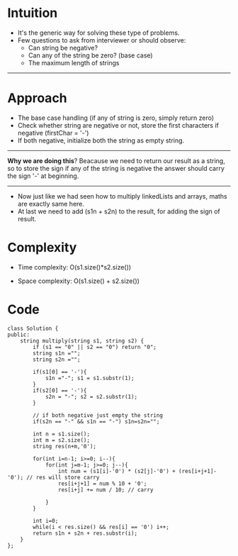 # Intuition
<!-- Describe your first thoughts on how to solve this problem. -->
- It's the generic way for solving these type of problems.
- Few questions to ask from interviewer or should observe:
  - Can string be negative?
  - Can any of the string be zero? (base case)
  - The maximum length of strings
---------
# Approach
<!-- Describe your approach to solving the problem. -->
- The base case handling (if any of string is zero, simply return zero)
- Check whether string are negative or not, store the first characters if negative (firstChar = '-') 
- If both negative, initialize both the string as empty string.
---
**Why we are doing this**?
     Beacause we need to return our result as a string, so to store the sign if any of the string is negative the answer should carry the sign '-' at beginning.

---
- Now just like we had seen how to multiply linkedLists and arrays, maths are exactly same here.
- At last we need to add (s1n + s2n) to the result, for adding the sign of result.

# Complexity
- Time complexity: O(s1.size()*s2.size())
<!-- Add your time complexity here, e.g. $$O(n)$$ -->

- Space complexity: O(s1.size() + s2.size())
<!-- Add your space complexity here, e.g. $$O(n)$$ -->

# Code
```
class Solution {
public:
    string multiply(string s1, string s2) {
        if (s1 == "0" || s2 == "0") return "0";
        string s1n ="";
        string s2n ="";

        if(s1[0] == '-'){
            s1n ="-"; s1 = s1.substr(1);
        }
        if(s2[0] == '-'){
            s2n = "-"; s2 = s2.substr(1);
        }

        // if both negative just empty the string
        if(s2n == "-" && s1n == "-") s1n=s2n="";
        
        int n = s1.size();
        int m = s2.size();
        string res(n+m,'0');
        
        for(int i=n-1; i>=0; i--){
            for(int j=m-1; j>=0; j--){                
                int num = (s1[i]-'0') * (s2[j]-'0') + (res[i+j+1]-'0'); // res will store carry
                res[i+j+1] = num % 10 + '0';
                res[i+j] += num / 10; // carry
                
            }
        }
        
        int i=0;
        while(i < res.size() && res[i] == '0') i++;
        return s1n + s2n + res.substr(i);
    }
};
```
